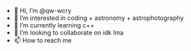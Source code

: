 - 👋 Hi, I’m @qw-wcry
- 👀 I’m interested in coding + astronomy + astrophotography
- 🌱 I’m currently learning c++
- 💞️ I’m looking to collaborate on idk lma
- 📫 How to reach me 

<!---
qw-wcry/qw-wcry is a ✨ special ✨ repository because its `README.md` (this file) appears on your GitHub profile.
You can click the Preview link to take a look at your changes.
--->
